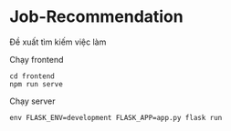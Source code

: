 # Job-Recommendation
Đề xuất tìm kiếm việc làm

Chạy frontend
```
cd frontend
npm run serve
```

Chạy server
```
env FLASK_ENV=development FLASK_APP=app.py flask run
```
